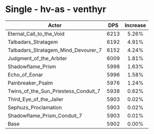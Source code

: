 # Single - hv-as - venthyr
| Actor | DPS | Increase |
|---|:---:|:---:|
|Eternal_Call_to_the_Void|6213|5.26%|
|Talbadars_Stratagem|6192|4.91%|
|Talbadars_Stratagem_Mind_Devourer_7|6152|4.24%|
|Judgment_of_the_Arbiter|6009|1.81%|
|Shadowflame_Prism|5998|1.63%|
|Echo_of_Eonar|5996|1.58%|
|Painbreaker_Psalm|5976|1.24%|
|Twins_of_the_Sun_Priestess_Conduit_7|5938|0.62%|
|Third_Eye_of_the_Jailer|5903|0.02%|
|Sephuzs_Proclamation|5903|0.02%|
|Shadowflame_Prism_Conduit_7|5903|0.01%|
|Base|5902|0.00%|
